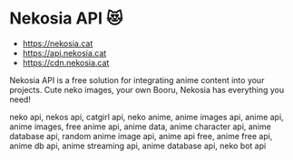 # Nekosia API 😻
- https://nekosia.cat
- https://api.nekosia.cat
- https://cdn.nekosia.cat

Nekosia API is a free solution for integrating anime content into your projects. Cute neko images, your own Booru, Nekosia has everything you need!

neko api, nekos api, catgirl api, neko anime, anime images api, anime api, anime images, free anime api, anime data, anime character api, anime database api, random anime image api, anime api free, anime free api, anime db api, anime streaming api, anime database api, neko bot api